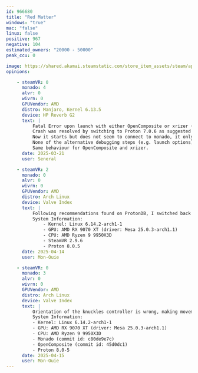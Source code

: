 ```yaml
---
id: 966680
title: "Red Matter"
windows: "true"
mac: "false"
linux: false
positive: 967
negative: 104
estimated_owners: "20000 - 50000"
peak_ccu: 0

image: https://shared.akamai.steamstatic.com/store_item_assets/steam/apps/966680/header.jpg?t=1727912175
opinions:

    - steamVR: 0
      monado: 4
      alvr: 0
      wivrn: 0
      GPUVendor: AMD
      distro: Manjaro, Kernel 6.13.5
      device: HP Reverb G2
      text: |
          Fatal Error upon launch with either OpenComposite or xrizer (no crash without either of them running, but then it only shows on the desktop ofc).
          Crash was resolved by switching to Proton 7.0.6 as suggested on ProtonDB.
          Now it starts but does not seem to connect to monado, it only shows on the desktop (not in the HMD), and it does not show reaction to controller or HMD tracking either.
          None of the alternative debugging steps (e.g. launch options) changed that.
          Same behaviour for OpenComposite and xrizer.
      date: 2025-03-21
      user: Seneral

    - steamVR: 2
      monado: 0
      alvr: 0
      wivrn: 0
      GPUVendor: AMD
      distro: Arch Linux
      device: Valve Index
      text: |
          Following recommendations found on ProtonDB, I switched back to Proton 8 and added "-dx11" to the command line arguments (otherwise game would open as a black screen and a fatal error message box would pop up). After these changes, game runs completely fine.
          System Information:
              - Kernel: Linux 6.14.2-arch1-1 
              - GPU: AMD RX 9070 XT (driver: Mesa 25.0.3-arch1.1)
              - CPU: AMD Ryzen 9 9950X3D 
              - SteamVR 2.9.6
              - Proton 8.0.5
      date: 2025-04-14
      user: Mon-Ouie

    - steamVR: 0
      monado: 3
      alvr: 0
      wivrn: 0
      GPUVendor: AMD
      distro: Arch Linux
      device: Valve Index
      text: |
          Orientation of the knuckles controller is wrong, making movement awkward. Had to use Proton 8 instead of Proton 9 to get the game running.
          System Information:
          - Kernel: Linux 6.14.2-arch1-1 
          - GPU: AMD RX 9070 XT (driver: Mesa 25.0.3-arch1.1)
          - CPU: AMD Ryzen 9 9950X3D 
          - Monado (commit id: c80de9e7c)
          - OpenComposite (commit id: 45d0dc1) 
          - Proton 8.0-5
      date: 2025-04-15
      user: Mon-Ouie
---
```

